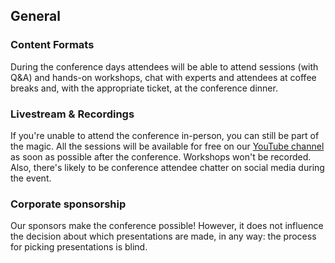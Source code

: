## General

### Content Formats

During the conference days attendees will be able to attend sessions (with Q&A) and hands-on workshops, chat with experts and attendees at coffee breaks and, with the appropriate ticket, at the conference dinner.

### Livestream & Recordings

If you're unable to attend the conference in-person, you can still be part of the magic. All the sessions will be available for free on our [YouTube channel](https://www.youtube.com/channel/UCbqmnF77HxLCmO9d7LrEbpg) as soon as possible after the conference. Workshops won't be recorded. Also, there's likely to be conference attendee chatter on social media during the event.

### Corporate sponsorship

Our sponsors make the conference possible! However, it does not influence the decision about which presentations are made, in any way: the process for picking presentations is blind.
